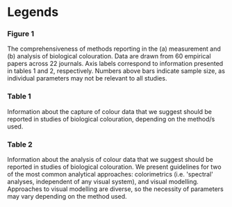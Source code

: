 # Legends

### Figure 1
The comprehensiveness of methods reporting in the (a) measurement and (b) analysis of biological colouration. Data are drawn from 60 empirical papers across 22 journals. Axis labels correspond to information presented in tables 1 and 2, respectively.  Numbers above bars indicate sample size, as individual parameters may not be relevant to all studies.

### Table 1
Information about the capture of colour data that we suggest should be reported in studies of biological colouration, depending on the method/s used.

### Table 2
Information about the analysis of colour data that we suggest should be reported in studies of biological colouration. We present guidelines for two of the most common analytical approaches: colorimetrics (i.e. 'spectral' analyses, independent of any visual system), and visual modelling. Approaches to visual modelling are diverse, so the necessity of parameters may vary depending on the method used.      